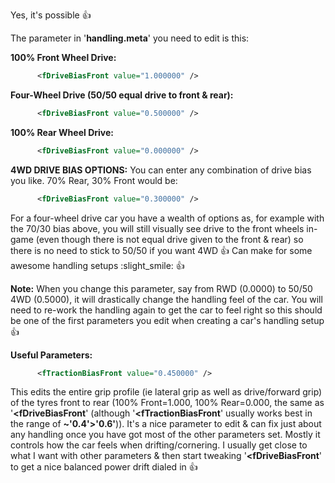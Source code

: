 Yes, it's possible :thumbsup:

The parameter in '**handling.meta**' you need to edit is this:

**100% Front Wheel Drive:**
```xml
      <fDriveBiasFront value="1.000000" />
```
**Four-Wheel Drive (50/50 equal drive to front & rear):** 
```xml
      <fDriveBiasFront value="0.500000" />
```
**100% Rear Wheel Drive:**
```xml
      <fDriveBiasFront value="0.000000" />
```

**4WD DRIVE BIAS OPTIONS:**
You can enter any combination of drive bias you like. 70% Rear, 30% Front would be:
```xml
      <fDriveBiasFront value="0.300000" />
```
For a four-wheel drive car you have a wealth of options as, for example with the 70/30 bias above, you will still visually see drive to the front wheels in-game (even though there is not equal drive given to the front & rear) so there is no need to stick to 50/50 if you want 4WD :thumbsup: Can make for some awesome handling setups :slight_smile: :thumbsup:
 
**Note:** When you change this parameter, say from RWD (0.0000) to 50/50 4WD (0.5000), it will drastically change the handling feel of the car. You will need to re-work the handling again to get the car to feel right so this should be one of the first parameters you edit when creating a car's handling setup :thumbsup:

**Useful Parameters:**
```xml
      <fTractionBiasFront value="0.450000" />
```

This edits the entire grip profile (ie lateral grip as well as drive/forward grip) of the tyres front to rear (100% Front=1.000, 100% Rear=0.000, the same as '**<fDriveBiasFront**' (although '**<fTractionBiasFront**'  usually works best in the range of **~'0.4'>'0.6'**)). 
It's a nice parameter to edit & can fix just about any handling once you have got most of the other parameters set. Mostly it controls how the car feels when drifting/cornering. I usually get close to what I want with other parameters & then start tweaking '**<fDriveBiasFront**' to get a nice balanced power drift dialed in :thumbsup: